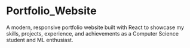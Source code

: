 # Portfolio_Website
A modern, responsive portfolio website built with React to showcase my skills, projects, experience, and achievements as a Computer Science student and ML enthusiast.
